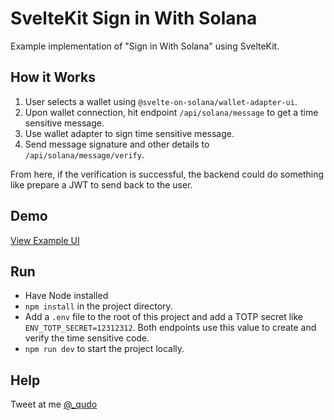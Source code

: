 # SvelteKit Sign in With Solana

Example implementation of "Sign in With Solana" using SvelteKit.

## How it Works
1. User selects a wallet using `@svelte-on-solana/wallet-adapter-ui`.
2. Upon wallet connection, hit endpoint `/api/solana/message` to get a time sensitive message.
3. Use wallet adapter to sign time sensitive message. 
4. Send message signature and other details to `/api/solana/message/verify`.

From here, if the verification is successful, the backend could do something like prepare a JWT to send back to the user.

## Demo
[View Example UI](https://svelte-sign-in-with-solana.vercel.app/)

## Run
- Have Node installed
- `npm install` in the project directory.
- Add a `.env` file to the root of this project and add a TOTP secret like `ENV_TOTP_SECRET=12312312`. Both endpoints use this value to create and verify the time sensitive code. 
- `npm run dev` to start the project locally.

## Help
Tweet at me [@_qudo](https://twitter.com/_qudo)